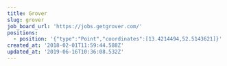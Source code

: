 ```yaml
---
title: Grover
slug: grover
job_board_url: 'https://jobs.getgrover.com/'
positions:
  - position: '{"type":"Point","coordinates":[13.4214494,52.5143621]}'
created_at: '2018-02-01T11:59:44.588Z'
updated_at: '2019-06-16T10:36:08.532Z'
---
```


